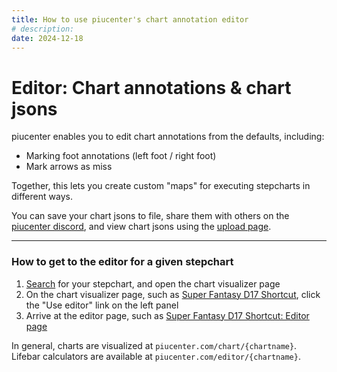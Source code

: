 ```yaml
---
title: How to use piucenter's chart annotation editor
# description: 
date: 2024-12-18
---
```

# Editor: Chart annotations & chart jsons

piucenter enables you to edit chart annotations from the defaults, including:

- Marking foot annotations (left foot / right foot)
- Mark arrows as miss

Together, this lets you create custom "maps" for executing stepcharts in different ways.

You can save your chart jsons to file, share them with others on the [piucenter discord](https://discord.gg/aHbZsk7j2U), and view chart jsons using the [upload page](/upload).

---

### How to get to the editor for a given stepchart
1. [Search](/search) for your stepchart, and open the chart visualizer page
2. On the chart visualizer page, such as [Super Fantasy D17 Shortcut](/chart/Super_Fantasy_-_SHORT_CUT_-_-_SHK_D17_SHORTCUT), click the "Use editor" link on the left panel
3. Arrive at the editor page, such as [Super Fantasy D17 Shortcut: Editor page](/editor/Super_Fantasy_-_SHORT_CUT_-_-_SHK_D17_SHORTCUT)

In general, charts are visualized at `piucenter.com/chart/{chartname}`. Lifebar calculators are available at `piucenter.com/editor/{chartname}`.